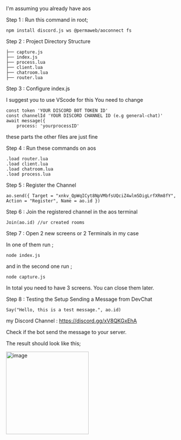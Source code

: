 I'm assuming you already have aos



Step 1 : Run this command in root;
```
npm install discord.js ws @permaweb/aoconnect fs
```

Step 2 : Project Directory Structure
```
├── capture.js
├── index.js
├── process.lua
├── client.lua
├── chatroom.lua
├── router.lua
```

Step 3 : Configure index.js 

I suggest you to use VScode for this
You need to change

```
const token 'YOUR DISCORD BOT TOKEN ID'
const channelId 'YOUR DISCORD CHANNEL ID (e.g general-chat)'
await message({
    process: 'yourprocessID'
```

these parts
the other files are just fine

Step 4 : Run these commands on aos

```
.load router.lua
.load client.lua
.load chatroom.lua
.load process.lua
```

Step 5 : Register the Channel

```
ao.send({ Target = "xnkv_QpWqICyt8NpVMbfsUQciZ4wlm5DigLrfXRm8fY", Action = "Register", Name = ao.id })
```

Step 6 : Join the registered channel in the aos terminal

```
Join(ao.id) //ur created rooms
```

Step 7 : Open 2 new screens or 2 Terminals in my case

In one of them run ;

```
node index.js
```

and in the second one run ;

```
node capture.js
```

In total you need to have 3 screens. You can close them later.

Step 8 : Testing the Setup Sending a Message from DevChat

```
Say("Hello, this is a test message.", ao.id)
```

my Discord Channel : https://discord.gg/xV8QKGxEhA

Check if the bot send the message to your server.

The result should look like this;

<img width="226" alt="image" src="https://github.com/babacikong/DevChat-Quest/assets/157308881/2f001223-9678-4b8a-8498-e4949a3419e5">

